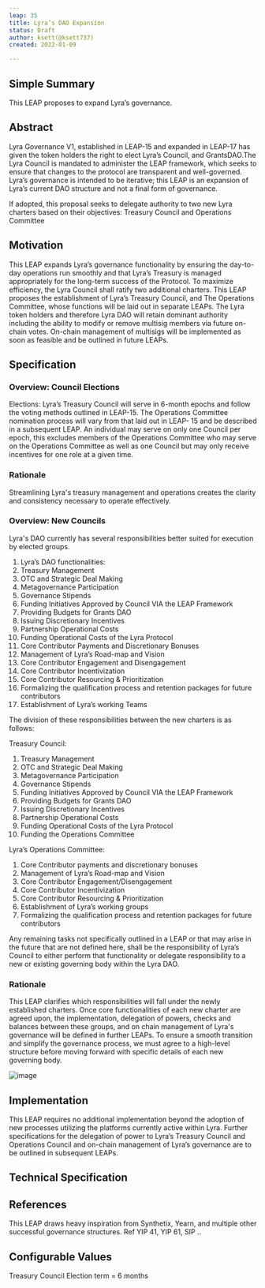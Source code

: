 ```yaml
---
leap: 35
title: Lyra’s DAO Expansion
status: Draft
author: ksett(@ksett737)
created: 2022-01-09

---
```


<!--You can leave these HTML comments in your merged LEAP and delete the visible duplicate text guides, they will not appear and may be helpful to refer to if you edit it again. This is the suggested template for new LEAPs. Note that a LEAP number will be assigned by an editor. When opening a pull request to submit your LEAP, please use an abbreviated title in the filename, `leap-draft_title_abbrev.md`. The title should be 44 characters or less.-->

## Simple Summary
This LEAP proposes to expand Lyra’s governance.

## Abstract
Lyra Governance V1, established in LEAP-15 and expanded in LEAP-17 has given the token holders the right to elect Lyra’s Council, and GrantsDAO.The Lyra Council is mandated to administer the LEAP framework, which seeks to ensure that changes to the protocol are transparent and well-governed. Lyra’s governance is intended to be iterative; this LEAP is an expansion of Lyra’s current DAO structure and not a final form of governance.

If adopted, this proposal seeks to delegate authority to two new Lyra charters based on their objectives: Treasury Council and Operations Committee 

## Motivation
This LEAP expands Lyra’s governance functionality by ensuring the day-to-day operations run smoothly and that Lyra’s Treasury is managed appropriately for the long-term success of the Protocol. 
To maximize efficiency, the Lyra Council shall ratify two additional charters. This LEAP proposes the establishment of Lyra’s Treasury Council, and The Operations Committee, whose functions will be laid out in separate LEAPs. The Lyra token holders and therefore Lyra DAO will retain dominant authority including the ability to modify or remove multisig members via future on-chain votes. On-chain management of multisigs will be implemented as soon as feasible and be outlined in future LEAPs.

## Specification

### Overview: Council Elections

Elections:
Lyra’s Treasury Council will serve in 6-month epochs and follow the voting methods outlined in LEAP-15. The Operations Committee nomination process will vary from that laid out in LEAP- 15 and be described in a subsequent LEAP. An individual may serve on only one Council per epoch, this excludes members of the Operations Committee who may serve on the Operations Committee as well as one Council but may only receive incentives for one role at a given time. 

### Rationale
Streamlining Lyra's treasury management and operations creates the clarity and consistency necessary to operate effectively. 

### Overview: New Councils
Lyra's DAO currently has several responsibilities better suited for execution by elected groups.

1. Lyra’s DAO functionalities:
2. Treasury Management
3. OTC and Strategic Deal Making
4. Metagovernance Participation
5. Governance Stipends
6. Funding Initiatives Approved by Council VIA the LEAP Framework
7. Providing Budgets for Grants DAO
8. Issuing Discretionary Incentives
9. Partnership Operational Costs
10. Funding Operational Costs of the Lyra Protocol
11. Core Contributor Payments and Discretionary Bonuses
12. Management of Lyra’s Road-map and Vision
13. Core Contributor Engagement and Disengagement
14. Core Contributor Incentivization
15. Core Contributor Resourcing & Prioritization
16. Formalizing the qualification process and retention packages for future contributors 
17. Establishment of Lyra’s working Teams 

The division of these responsibilities between the new charters is as follows: 

Treasury Council:
1. Treasury Management
2. OTC and Strategic Deal Making
3. Metagovernance Participation
4. Governance Stipends
5. Funding Initiatives Approved by Council VIA the LEAP Framework
6. Providing Budgets for Grants DAO
7. Issuing Discretionary Incentives
8. Partnership Operational Costs
9. Funding Operational Costs of the Lyra Protocol
10. Funding the Operations Committee

Lyra’s Operations Committee: 
1. Core Contributor payments and discretionary bonuses 
2. Management of Lyra’s Road-map and Vision 
3. Core Contributor Engagement/Disengagement 
4. Core Contributor Incentivization 
5. Core Contributor Resourcing & Prioritization
6. Establishment of Lyra’s working groups
7. Formalizing the qualification process and retention packages for future contributors  

Any remaining tasks not specifically outlined in a LEAP or that may arise in the future that are not defined here, shall be the responsibility of Lyra’s Council to either perform that functionality or delegate responsibility to a new or existing governing body within the Lyra DAO.

### Rationale
This LEAP clarifies which responsibilities will fall under the newly established charters. Once core functionalities of each new charter are agreed upon, the implementation, delegation of powers, checks and balances between these groups, and on chain management of Lyra's governance will be defined in further LEAPs. To ensure a smooth transition and simplify the governance process, we must agree to a high-level structure before moving forward with specific details of each new governing body.

![image](https://user-images.githubusercontent.com/88052534/188493528-cf968c73-9bb8-44b2-bc77-41a3c6db2391.png)

## Implementation
This LEAP requires no additional implementation beyond the adoption of new processes utilizing the platforms currently active within Lyra. Further specifications for the delegation of power to Lyra’s Treasury Council and Operations Council and on-chain management of Lyra’s governance are to be outlined in subsequent LEAPs. 


## Technical Specification

## References

This LEAP draws heavy inspiration from Synthetix, Yearn, and multiple other successful governance structures. Ref YIP 41, YIP 61, SIP ..

## Configurable Values

Treasury  Council Election term = 6 months

